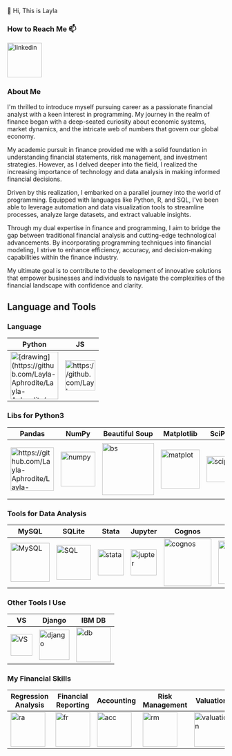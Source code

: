👋 Hi, This is Layla


### How to Reach Me 📫
[<img width="80" alt="linkedin" src="https://github.com/Layla-Aphrodite/Layla-Aphrodite/assets/163326456/39064f9e-e95a-4445-ab25-0c1b160d3ae9">](https://www.linkedin.com/in/laylayuan/)


### About Me
I'm thrilled to introduce myself pursuing career as a passionate financial analyst with a keen interest in programming. My journey in the realm of finance began with a deep-seated curiosity about economic systems, market dynamics, and the intricate web of numbers that govern our global economy.

My academic pursuit in finance provided me with a solid foundation in understanding financial statements, risk management, and investment strategies. However, as I delved deeper into the field, I realized the increasing importance of technology and data analysis in making informed financial decisions.

Driven by this realization, I embarked on a parallel journey into the world of programming. Equipped with languages like Python, R, and SQL, I've been able to leverage automation and data visualization tools to streamline processes, analyze large datasets, and extract valuable insights.

Through my dual expertise in finance and programming, I aim to bridge the gap between traditional financial analysis and cutting-edge technological advancements. By incorporating programming techniques into financial modeling, I strive to enhance efficiency, accuracy, and decision-making capabilities within the finance industry.

My ultimate goal is to contribute to the development of innovative solutions that empower businesses and individuals to navigate the complexities of the financial landscape with confidence and clarity.

## Language and Tools
### Language
| Python | JS |
|--------|----|
|<img src="https://github.com/Layla-Aphrodite/Layla-Aphrodite/assets/163326456/a9aa6213-2c70-40dc-8367-f194f1f585d4.png" alt="[drawing](https://github.com/Layla-Aphrodite/Layla-Aphrodite/assets/163326456/a9aa6213-2c70-40dc-8367-f194f1f585d4.png)" width="110"/> | <img src="https://github.com/Layla-Aphrodite/Layla-Aphrodite/assets/163326456/0c7e8855-8753-45ba-ae3c-e1a724dd24eb.png" alt="https://github.com/Layla-Aphrodite/Layla-Aphrodite/assets/163326456/0c7e8855-8753-45ba-ae3c-e1a724dd24eb.png" width="70"/>


### Libs for Python3
| Pandas | NumPy | Beautiful Soup | Matplotlib | SciPy | Seaborn| Pygame |
|--------|-------|----------------|------------|-------|--------|--------|
| <img src="https://github.com/Layla-Aphrodite/Layla-Aphrodite/assets/163326456/a8114f03-308e-424e-8855-0b2f22693a6a.jpg" alt="https://github.com/Layla-Aphrodite/Layla-Aphrodite/assets/163326456/a8114f03-308e-424e-8855-0b2f22693a6a" width="100"/> | <img width="80" alt="numpy" src="https://github.com/Layla-Aphrodite/Layla-Aphrodite/assets/163326456/86e3c126-462c-443b-9b90-0e1e4424a558"> | <img width="120" alt="bs" src="https://github.com/Layla-Aphrodite/Layla-Aphrodite/assets/163326456/56230162-f8e6-488d-9e60-5caf6a04017e"> |<img width="90" alt="matplot" src="https://github.com/Layla-Aphrodite/Layla-Aphrodite/assets/163326456/d6bf6183-84ee-4460-8bb0-288edcebde18"> | <img width="60" alt="scipy" src="https://github.com/Layla-Aphrodite/Layla-Aphrodite/assets/163326456/a508aac9-172d-46da-9a3f-4bf8dbbbf9fc"> |<img width="60" src="https://github.com/Layla-Aphrodite/Layla-Aphrodite/assets/163326456/eeb95961-f2aa-486b-9c59-b66d864944a1"> |<img width="130" alt="Pygame" src="https://github.com/Layla-Aphrodite/Layla-Aphrodite/assets/163326456/14828c94-05a7-417f-a312-d143d857eec7">


### Tools for Data Analysis
| MySQL | SQLite | Stata | Jupyter | Cognos | Power BI |
|-------|-----|-------|---------|--------|----------|
| <img width="90" alt="MySQL" src="https://github.com/Layla-Aphrodite/Layla-Aphrodite/assets/163326456/d45517c3-617d-4cd8-a09f-c225892aa3b7">|<img width="80" alt="SQL" src="https://github.com/Layla-Aphrodite/Layla-Aphrodite/assets/163326456/40cac9f7-629c-4a7e-b73e-c79e220bd257"> |<img width="60" alt="stata" src="https://github.com/Layla-Aphrodite/Layla-Aphrodite/assets/163326456/385f8a46-73e4-4fb5-9bd4-66f5a29be900"> |<img width="60" alt="jupter" src="https://github.com/Layla-Aphrodite/Layla-Aphrodite/assets/163326456/607ec62f-a545-4755-9e59-72f6452b9911">|<img width="110" alt="cognos" src="https://github.com/Layla-Aphrodite/Layla-Aphrodite/assets/163326456/7cf81de4-3fbc-470f-af1e-107538e04cac">|<img width="100" alt="power bi" src="https://github.com/Layla-Aphrodite/Layla-Aphrodite/assets/163326456/fda90c8d-05db-4285-804e-5a802363c73b">|


### Other Tools I Use
| VS | Django | IBM DB |
|----|--------|--------|
|<img width="50" alt="VS" src="https://github.com/Layla-Aphrodite/Layla-Aphrodite/assets/163326456/9a706aa6-717c-4757-a5e7-d67b6ac04728">|<img width="70" alt="django" src="https://github.com/Layla-Aphrodite/Layla-Aphrodite/assets/163326456/249c9054-9e6c-4b8b-acf5-642a60894479">| <img width='80' alt='db' src='https://github.com/Layla-Aphrodite/Layla-Aphrodite/assets/163326456/1e4a9edf-4c6c-4819-8845-e43cfc2421cc'> |

### My Financial Skills
| Regression Analysis | Financial Reporting | Accounting | Risk Management | Valuation | Project Evaluation | Singapore Taxation | Audit |
|---------------------|---------------------|------------|-----------------|-----------|--------------------|--------------------|-------|
|<img width="80" alt='ra' src='https://github.com/Layla-Aphrodite/Layla-Aphrodite/assets/163326456/5744c903-5aeb-47a0-b15f-059f3899837d'>| <img width='80' alt='fr' src='https://github.com/Layla-Aphrodite/Layla-Aphrodite/assets/163326456/f76346e2-fb08-4758-b357-007883597b89'> |<img width='80' alt='acc' src='https://github.com/Layla-Aphrodite/Layla-Aphrodite/assets/163326456/5cb23b82-c657-4de9-9192-b794325d7c47'> |<img width='80' alt='rm' src='https://github.com/Layla-Aphrodite/Layla-Aphrodite/assets/163326456/1db5febc-5846-481e-996b-bf9f597c39f9'> |<img width='80' alt='valuation' src='https://github.com/Layla-Aphrodite/Layla-Aphrodite/assets/163326456/cafadde5-54a5-49b0-89bd-5173d6173128'> |<img width='80' alt='pe' src='https://github.com/Layla-Aphrodite/Layla-Aphrodite/assets/163326456/9e264545-de87-4259-9df5-103ea45ea242'> |<img width='80' alt='tax' src='https://github.com/Layla-Aphrodite/Layla-Aphrodite/assets/163326456/fcc94d0c-170d-4fb0-b0b3-a2e80b80191b'>|<img width='80' alt='tax' src='https://github.com/Layla-Aphrodite/Layla-Aphrodite/assets/163326456/42943653-80c3-4f1e-b443-25ddf6dd5afe'> |



<!---
Layla-Aphrodite/Layla-Aphrodite is a ✨ special ✨ repository because its `README.md` (this file) appears on your GitHub profile.
You can click the Preview link to take a look at your changes.
--->
